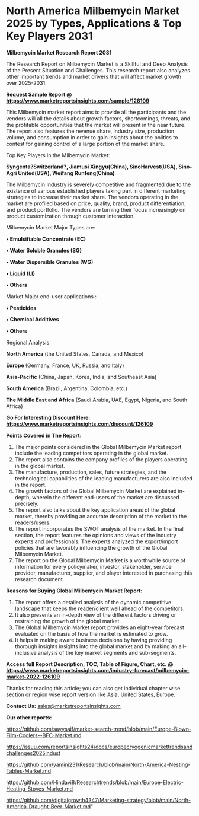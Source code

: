# North America Milbemycin Market 2025 by Types, Applications & Top Key Players 2031

<strong>Milbemycin Market Research Report 2031</strong>

The Research Report on Milbemycin Market is a Skillful and Deep Analysis of the Present Situation and Challenges. This research report also analyzes other important trends and market drivers that will affect market growth over 2025-2031.

<strong>Request Sample Report @ <a href=https://www.marketreportsinsights.com/sample/126109>https://www.marketreportsinsights.com/sample/126109</a></strong>

This Milbemycin market report aims to provide all the participants and the vendors will all the details about growth factors, shortcomings, threats, and the profitable opportunities that the market will present in the near future. The report also features the revenue share, industry size, production volume, and consumption in order to gain insights about the politics to contest for gaining control of a large portion of the market share.

Top Key Players in the Milbemycin Market:

<strong>Syngenta?Switzerland?, Jiamusi Xingyu(China), SinoHarvest(USA), Sino-Agri United(USA), Weifang Runfeng(China)</strong>

The Milbemycin Industry is severely competitive and fragmented due to the existence of various established players taking part in different marketing strategies to increase their market share. The vendors operating in the market are profiled based on price, quality, brand, product differentiation, and product portfolio. The vendors are turning their focus increasingly on product customization through customer interaction.

Milbemycin Market Major Types are:

<strong>• Emulsifiable Concentrate (EC)

• Water Soluble Granules (SG)

• Water Dispersible Granules (WG)

• Liquid (LI)

• Others</strong>

Market Major end-user applications :

<strong>• Pesticides

• Chemical Additives

• Others</strong>

Regional Analysis

</u><strong><b>North America</b></strong> (the United States, Canada, and Mexico)

<strong><b>Europe </b></strong>(Germany, France, UK, Russia, and Italy)

<strong><b>Asia-Pacific</b></strong> (China, Japan, Korea, India, and Southeast Asia)

<strong><b>South America</b></strong> (Brazil, Argentina, Colombia, etc.)

<strong><b>The Middle East and Africa</b></strong> (Saudi Arabia, UAE, Egypt, Nigeria, and South Africa)

<strong>Go For Interesting Discount Here: <a href=https://www.marketreportsinsights.com/discount/126109>https://www.marketreportsinsights.com/discount/126109</a></strong>

<strong>Points Covered in The Report:</strong>
<ol>
  <li>The major points considered in the Global Milbemycin Market report include the leading competitors operating in the global market.</li>
  <li>The report also contains the company profiles of the players operating in the global market.</li>
  <li>The manufacture, production, sales, future strategies, and the technological capabilities of the leading manufacturers are also included in the report.</li>
  <li>The growth factors of the Global Milbemycin Market are explained in-depth, wherein the different end-users of the market are discussed precisely.</li>
  <li>The report also talks about the key application areas of the global market, thereby providing an accurate description of the market to the readers/users.</li>
  <li>The report incorporates the SWOT analysis of the market. In the final section, the report features the opinions and views of the industry experts and professionals. The experts analyzed the export/import policies that are favorably influencing the growth of the Global Milbemycin Market.</li>
  <li>The report on the Global Milbemycin Market is a worthwhile source of information for every policymaker, investor, stakeholder, service provider, manufacturer, supplier, and player interested in purchasing this research document.</li>
</ol>
<strong>Reasons for Buying Global Milbemycin Market Report:</strong>

<ol>
  <li>The report offers a detailed analysis of the dynamic competitive landscape that keeps the reader/client well ahead of the competitors.</li>
  <li>It also presents an in-depth view of the different factors driving or restraining the growth of the global market.</li>
  <li>The Global Milbemycin Market report provides an eight-year forecast evaluated on the basis of how the market is estimated to grow.</li>
  <li>It helps in making aware business decisions by having providing thorough insights insights into the global market and by making an all-inclusive analysis of the key market segments and sub-segments.</li>
</ol>
<strong>Access full Report Description, TOC, Table of Figure, Chart, etc. @ <a href=https://www.marketreportsinsights.com/industry-forecast/milbemycin-market-2022-126109>https://www.marketreportsinsights.com/industry-forecast/milbemycin-market-2022-126109</a></strong>


Thanks for reading this article; you can also get individual chapter wise section or region wise report version like Asia, United States, Europe.

<strong>Contact Us:</strong>
sales@marketreportsinsights.com

<strong>Our other reports:</strong>

<a href=https://github.com/sayysaif/market-search-trend/blob/main/Europe-Blown-Film-Coolers--BFC-Market.md>https://github.com/sayysaif/market-search-trend/blob/main/Europe-Blown-Film-Coolers--BFC-Market.md</a>

<a href=https://issuu.com/reportsinsights24/docs/europecryogenicmarkettrendsandchallenges2025indust>https://issuu.com/reportsinsights24/docs/europecryogenicmarkettrendsandchallenges2025indust</a>

<a href=https://github.com/yamini231/Research/blob/main/North-America-Nesting-Tables-Market.md>https://github.com/yamini231/Research/blob/main/North-America-Nesting-Tables-Market.md</a>

<a href=https://github.com/Hindavi8/Researchtrends/blob/main/Europe-Electric-Heating-Stoves-Market.md>https://github.com/Hindavi8/Researchtrends/blob/main/Europe-Electric-Heating-Stoves-Market.md</a>

<a href=https://github.com/digitalgrowth4347/Marketing-strategy/blob/main/North-America-Draught-Beer-Market.md>https://github.com/digitalgrowth4347/Marketing-strategy/blob/main/North-America-Draught-Beer-Market.md</a>"
